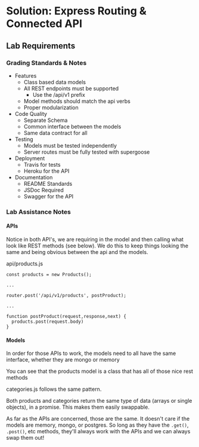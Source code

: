 # Solution: Express Routing & Connected API

## Lab Requirements

### Grading Standards & Notes
  * Features
    * Class based data models
    * All REST endpoints must be supported
      * Use the /api/v1 prefix
    * Model methods should match the api verbs
    * Proper modularization
  * Code Quality
    * Separate Schema
    * Common interface between the models
    * Same data contract for all
  * Testing
    * Models must be tested independently
    * Server routes must be fully tested with supergoose
  * Deployment
    * Travis for tests
    * Heroku for the API
  * Documentation
    * README Standards 
    * JSDoc Required
    * Swagger for the API
    
### Lab Assistance Notes

#### APIs
Notice in both API's, we are requiring in the model and then calling what look like REST methods (see below). We do this to keep things looking the same and being obvious between the api and the models. 

api/products.js

```
const products = new Products();

...

router.post('/api/v1/products', postProduct); 

...

function postProduct(request,response,next) {
  products.post(request.body)
}
```

#### Models
In order for those APIs to work, the models need to all have the same interface, whether they are mongo or memory

You can see that the products model is a class that has all of those nice rest methods 

categories.js follows the same pattern.

Both products and categories return the same type of data (arrays or single objects), in a promise. This makes them easily swappable.

As far as the APIs are concerned, those are the same. It doesn't care if the models are memory, mongo, or postgres.  So long as they have the `.get()`, `.post()`, etc methods, they'll always work with the APIs and we can always swap them out!




